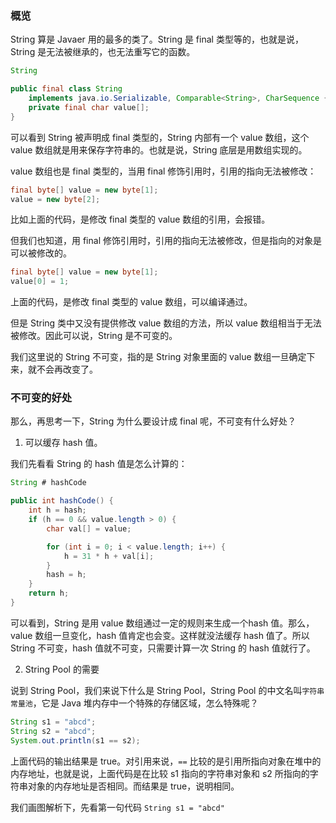 ### 概览 ###

String 算是 Javaer 用的最多的类了。String 是 final 类型等的，也就是说，String 是无法被继承的，也无法重写它的函数。

```java
String

public final class String
    implements java.io.Serializable, Comparable<String>, CharSequence {
    private final char value[];
}
```

可以看到 String 被声明成 final 类型的，String 内部有一个 value 数组，这个 value 数组就是用来保存字符串的。也就是说，String 底层是用数组实现的。

value 数组也是 final 类型的，当用 final 修饰引用时，引用的指向无法被修改：

```java
final byte[] value = new byte[1];
value = new byte[2];
```

比如上面的代码，是修改 final 类型的 value 数组的引用，会报错。

但我们也知道，用 final 修饰引用时，引用的指向无法被修改，但是指向的对象是可以被修改的。

```java
final byte[] value = new byte[1];
value[0] = 1;
```

上面的代码，是修改 final 类型的 value 数组，可以编译通过。

但是 String 类中又没有提供修改 value 数组的方法，所以 value 数组相当于无法被修改。因此可以说，String 是不可变的。

我们这里说的 String 不可变，指的是 String 对象里面的 value 数组一旦确定下来，就不会再改变了。

### 不可变的好处 ###

那么，再思考一下，String 为什么要设计成 final 呢，不可变有什么好处？

1. 可以缓存 hash 值。

我们先看看 String 的 hash 值是怎么计算的：

```java
String # hashCode

public int hashCode() {
    int h = hash;
    if (h == 0 && value.length > 0) {
        char val[] = value;

        for (int i = 0; i < value.length; i++) {
            h = 31 * h + val[i];
        }
        hash = h;
    }
    return h;
}
```

可以看到，String 是用 value 数组通过一定的规则来生成一个hash 值。那么，value 数组一旦变化，hash 值肯定也会变。这样就没法缓存 hash 值了。所以 String 不可变，hash 值就不可变，只需要计算一次 String 的 hash 值就行了。

2. String Pool 的需要

说到 String Pool，我们来说下什么是 String Pool，String Pool 的中文名叫`字符串常量池`，它是 Java 堆内存中一个特殊的存储区域，怎么特殊呢？

```java
String s1 = "abcd";
String s2 = "abcd";
System.out.println(s1 == s2);
```

上面代码的输出结果是 true。对引用来说，`==` 比较的是引用所指向对象在堆中的内存地址，也就是说，上面代码是在比较 s1 指向的字符串对象和 s2 所指向的字符串对象的内存地址是否相同。而结果是 true，说明相同。

我们画图解析下，先看第一句代码 `String s1 = "abcd"`

